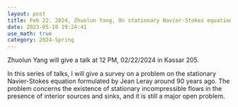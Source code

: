 ```yaml
---
layout: post
title: Feb 22. 2024, Zhuolun Yang, On stationary Navier-Stokes equations (unusual time and location)
date: 2023-05-10 19:24:41
use_math: true
category: 2024-Spring
---
```

Zhuolun Yang will give a talk at 12 PM, 02/22/2024 in Kassar 205.

In this series of talks, I will give a survey on a problem on the stationary Navier-Stokes equation formulated by Jean Leray around 90 years ago. The problem concerns the existence of stationary incompressible flows in the presence of interior sources and sinks, and it is still a major open problem.
